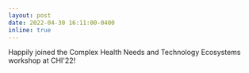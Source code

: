 ```yaml
---
layout: post
date: 2022-04-30 16:11:00-0400
inline: true
---
```


Happily joined the Complex Health Needs and Technology Ecosystems workshop at CHI'22!
